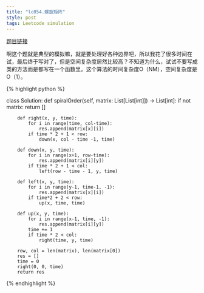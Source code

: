 ```yaml
---
title: "lc054.螺旋矩阵"
style: post
tags: Leetcode simulation
---
```


[题目链接](https://leetcode-cn.com/problems/spiral-matrix/)

 啊这个题就是典型的模拟嘛，就是要处理好各种边界吧，所以我花了很多时间在试，最后终于写对了，但是空间复杂度居然比较高？不知道为什么，试试不要写成类的方法而是都写在一个函数里。这个算法的时间复杂度O（NM），空间复杂度是O（1）。

{% highlight python %}

class Solution:
    def spiralOrder(self, matrix: List[List[int]]) -> List[int]:
        if not matrix:
            return []

        def right(x, y, time):
            for i in range(time, col-time):
                res.append(matrix[x][i])
            if time * 2 + 1 < row:
                down(x, col - time -1, time)

        def down(x, y, time):
            for i in range(x+1, row-time):
                res.append(matrix[i][y])
            if time * 2 + 1 < col:
                left(row - time - 1, y, time)
        
        def left(x, y, time):
            for i in range(y-1, time-1, -1):
                res.append(matrix[x][i])
            if time*2 + 2 < row:
                up(x, time, time)
            
        def up(x, y, time):
            for i in range(x-1, time, -1):
                res.append(matrix[i][y])
            time += 1
            if time * 2 < col:
                right(time, y, time)

        row, col = len(matrix), len(matrix[0])
        res = []
        time = 0
        right(0, 0, time)
        return res

{% endhighlight %}

